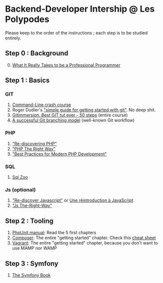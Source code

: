 # Backend-Developer Intership @ Les Polypodes

Please keep to the order of the instructions ; each step is to be studied entirely. 

## Step 0 : Background

0. [What It Really Takes to be a Professional Programmer](http://lifehacker.com/what-it-really-takes-to-be-a-professional-programmer-1674327537)

## Step 1 : Basics

### GIT

1. [Command-Line crash course](http://cli.learncodethehardway.org/book/)
2. Roger Dudler's ["simple guide for getting started with git"](http://rogerdudler.github.com/git-guide). No deep shit.
3. [Gitimmersion. Best GIT tut ever - 50 steps](http://gitimmersion.com) (entire course)
4. [A successful Git branching model](http://nvie.com/posts/a-successful-git-branching-model) (well-known Git workflow)

### PHP

1. ["Re-discovering PHP"](http://edu.williamdurand.fr/php-slides/index.html)
2. ["PHP The Right Way"](http://www.phptherightway.com)
3. ["Best Practices for Modern PHP Development"](https://www.airpair.com/php/posts/best-practices-for-modern-php-development)

### SQL

1. [Sql Zoo](http://sqlzoo.net/wiki/Main_Page)

### Js (optional)

1. ["Re-discover Javascript"](http://gitbookio.gitbooks.io/javascript/) or [Une réintroduction à JavaScript](https://developer.mozilla.org/fr/docs/Web/JavaScript/Une_r%C3%A9introduction_%C3%A0_JavaScript#Introduction-)
2. ["Js The-Right-Way"](http://jstherightway.org/)


## Step 2 : Tooling

1. [PhpUnit manual](https://phpunit.de/manual/current/en/phpunit-book.html): Read the 5 first chapters
2. [Composer](http://getcomposer.org): The entire "getting started" chapter. Check this [cheat sheet](http://composer.json.jolicode.com/)
3. [Vagrant](http://vagrantup.com): The entire "getting started" chapter, because you don't want to use MAMP nor WAMP

## Step 3 : Symfony

1. [The Symfony Book](http://symfony.com/doc/current/book/index.html)


